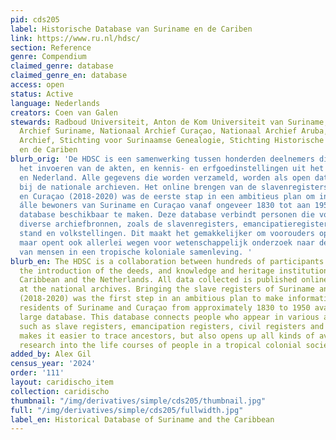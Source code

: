 ```yaml
---
pid: cds205
label: Historische Database van Suriname en de Cariben
link: https://www.ru.nl/hdsc/
section: Reference
genre: Compendium
claimed_genre: database
claimed_genre_en: database
access: open
status: Active
language: Nederlands
creators: Coen van Galen
stewards: Radboud Universiteit, Anton de Kom Universiteit van Suriname, Nationaal
  Archief Suriname, Nationaal Archief Curaçao, Nationaal Archief Aruba, Nationaal
  Archief, Stichting voor Surinaamse Genealogie, Stichting Historische Database Suriname
  en de Cariben
blurb_orig: 'De HDSC is een samenwerking tussen honderden deelnemers die helpen met
  het invoeren van de akten, en kennis- en erfgoedinstellingen uit het Caribisch gebied
  en Nederland. Alle gegevens die worden verzameld, worden als open data online gepubliceerd
  bij de nationale archieven. Het online brengen van de slavenregisters van Suriname
  en Curaçao (2018-2020) was de eerste stap in een ambitieus plan om informatie over
  álle bewoners van Suriname en Curaçao vanaf ongeveer 1830 tot aan 1950 in één grote
  database beschikbaar te maken. Deze database verbindt personen die voorkomen in
  diverse archiefbronnen, zoals de slavenregisters, emancipatieregisters, burgerlijke
  stand en volkstellingen. Dit maakt het gemakkelijker om voorouders op te sporen,
  maar opent ook allerlei wegen voor wetenschappelijk onderzoek naar de levenslopen
  van mensen in een tropische koloniale samenleving. '
blurb_en: The HDSC is a collaboration between hundreds of participants who help with
  the introduction of the deeds, and knowledge and heritage institutions from the
  Caribbean and the Netherlands. All data collected is published online as open data
  at the national archives. Bringing the slave registers of Suriname and Curaçao online
  (2018-2020) was the first step in an ambitious plan to make information about all
  residents of Suriname and Curaçao from approximately 1830 to 1950 available in one
  large database. This database connects people who appear in various archival sources,
  such as slave registers, emancipation registers, civil registers and censuses. This
  makes it easier to trace ancestors, but also opens up all kinds of avenues for scientific
  research into the life courses of people in a tropical colonial society.
added_by: Alex Gil
census_year: '2024'
order: '111'
layout: caridischo_item
collection: caridischo
thumbnail: "/img/derivatives/simple/cds205/thumbnail.jpg"
full: "/img/derivatives/simple/cds205/fullwidth.jpg"
label_en: Historical Database of Suriname and the Caribbean
---
```

